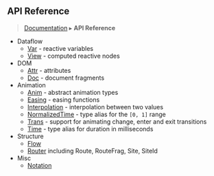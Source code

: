 ## API Reference
> [Documentation](../README.md) ▸ **API Reference**

* Dataflow
  * [Var](Var.md) - reactive variables
  * [View](View.md) - computed reactive nodes
* DOM
  * [Attr](Attr.md) - attributes
  * [Doc](Attr.md) - document fragments
* Animation
  * [Anim](Anim.md) - abstract animation types
  * [Easing](Easing.md) - easing functions
  * [Interpolation](Interpolation.md) - interpolation between two values
  * [NormalizedTime](NormalizedTime.md) - type alias for the `[0, 1]` range
  * [Trans](Trans.md) - support for animating change, enter and exit transitions
  * [Time](Time.md) - type alias for duration in milliseconds
* Structure
  * [Flow](Flow.md)
  * [Router](Router.md) including Route, RouteFrag, Site, SiteId
* Misc
  * [Notation](Notation.md)
